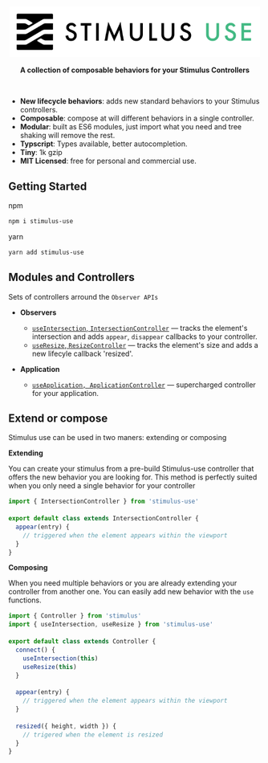 <p align="center">
  <img src="assets/stimulus-use-logo.png" width="500" srcset="assets/stimulus-use-logo@2x.png 2x, assets/stimulus-use-logo@3x.png 3x" />
</p>

<p align="center">
  <b>A collection of composable behaviors for your Stimulus Controllers</b></br>
</p>

<br />

- **New lifecycle behaviors**: adds new standard behaviors to your Stimulus controllers.
- **Composable**: compose at will different behaviors in a single controller.
- **Modular**: built as ES6 modules, just import what you need and tree shaking will remove the rest.
- **Typscript**: Types available, better autocompletion.
- **Tiny**: 1k gzip
- **MIT Licensed**: free for personal and commercial use.

## Getting Started

npm
```bash
npm i stimulus-use
```

yarn
```bash
yarn add stimulus-use
```

## Modules and Controllers

Sets of controllers arround the `Observer APIs`
- **Observers**
  - [`useIntersection`, `IntersectionController`](./docs/use-intersection.md) &mdash; tracks the element's intersection and adds `appear`, `disappear` callbacks to your controller.
  - [`useResize`, `ResizeController`](./docs/use-resize.md) &mdash; tracks the element's size and adds a new lifecyle callback 'resized'.

- **Application**
  - [`useApplication, ApplicationController`](./docs/application-controller.md) &mdash; supercharged controller for your application.


## Extend or compose

Stimulus use can be used in two maners: extending or composing

**Extending**

You can create your stimulus from a pre-build Stimulus-use controller that offers the new behavior you are looking for. This method is perfectly suited when you only need a single behavior for your controller

```js
import { IntersectionController } from 'stimulus-use'

export default class extends IntersectionController {
  appear(entry) {
    // triggered when the element appears within the viewport
  }
}
```

**Composing**

When you need multiple behaviors or you are already extending your controller from another one. You can easily add new behavior with the `use` functions.

```js
import { Controller } from 'stimulus'
import { useIntersection, useResize } from 'stimulus-use'

export default class extends Controller {
  connect() {
    useIntersection(this)
    useResize(this)
  }

  appear(entry) {
    // triggered when the element appears within the viewport
  }

  resized({ height, width }) {
    // trigered when the element is resized
  }
}
```



